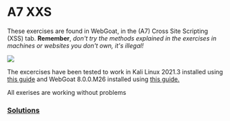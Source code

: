 # A7 XXS

These exercises are found in WebGoat, in the (A7) Cross Site Scripting (XSS) tab. __Remember__, _don't try the methods explained in the exercises in machines or websites you don't own, it's illegal!_

![](https://i.gyazo.com/240579d71f3a4b3d451ab6f0aea9ecdd.png)

The excercises have been tested to work in Kali Linux 2021.3 installed using [this guide](https://github.com/tonikerttula/APE/blob/main/installs/Kali.md) and WebGoat 8.0.0.M26 installed using [this guide.](https://github.com/tonikerttula/APE/blob/main/installs/webgoat.md)

All exerises are working without problems

### [Solutions](https://github.com/tonikerttula/APE/blob/main/solutions/A7solutions.md)
